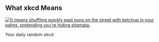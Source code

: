 ## What xkcd Means
[![It means shuffling quickly past nuns on the street with ketchup in your palms, pretending you're hiding stigmata.](https://imgs.xkcd.com/comics/what_xkcd_means.png)](https://xkcd.com/207/ "It means shuffling quickly past nuns on the street with ketchup in your palms, pretending you're hiding stigmata.")

Your daily random xkcd
